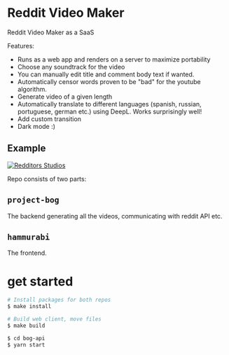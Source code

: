 # Reddit Video Maker

Reddit Video Maker as a SaaS

Features:
- Runs as a web app and renders on a server to maximize portability
- Choose any soundtrack for the video
- You can manually edit title and comment body text if wanted.
- Automatically censor words proven to be "bad" for the youtube algorithm.
- Generate video of a given length
- Automatically translate to different languages (spanish, russian, portuguese, german etc.) using DeepL. Works surprisingly well!
- Add custom transition
- Dark mode :)

## Example
[![Redditors Studios](https://img.youtube.com/vi/83ow2lHd-8o/0.jpg)](https://www.youtube.com/watch?v=83ow2lHd-8o)

Repo consists of two parts:

## `project-bog`
The backend generating all the videos, communicating with reddit API etc.

## `hammurabi`
The frontend.

# get started

```bash
# Install packages for both repos
$ make install

# Build web client, move files
$ make build

$ cd bog-api
$ yarn start
```
